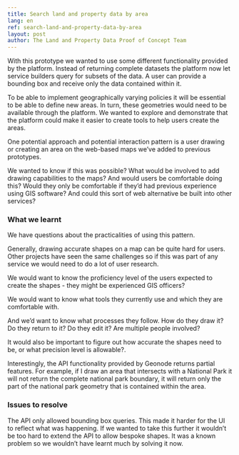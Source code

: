 ```yaml
---
title: Search land and property data by area
lang: en
ref: search-land-and-property-data-by-area
layout: post
author: The Land and Property Data Proof of Concept Team
---
```

With this prototype we wanted to use some different functionality provided by the platform. Instead of returning complete datasets the platform now let service builders query for subsets of the data. A user can provide a bounding box and receive only the data contained within it.

To be able to implement geographically varying policies it will be essential to be able to define new areas. In turn, these geometries would need to be available through the platform. We wanted to explore and demonstrate that the platform could make it easier to create tools to help users create the areas.

One potential approach and potential interaction pattern is a user drawing or creating an area on the web-based maps we’ve added to previous prototypes.

We wanted to know if this was possible? What would be involved to add drawing capabilities to the maps? And would users be comfortable doing this? Would they only be comfortable if they’d had previous experience using GIS software? And could this sort of web alternative be built into other services?

### What we learnt

We have questions about the practicalities of using this pattern.

Generally, drawing accurate shapes on a map can be quite hard for users. Other projects have seen the same challenges so if this was part of any service we would need to do a lot of user research. 

We would want to know the proficiency level of the users expected to create the shapes - they might be experienced GIS officers?

We would want to know what tools they currently use and which they are comfortable with. 

And we’d want to know what processes they follow. How do they draw it? Do they return to it? Do they edit it? Are multiple people involved?

It would also be important to figure out how accurate the shapes need to be, or what precision level is allowable?.

Interestingly, the API functionality provided by Geonode returns partial features. For example, if I draw an area that intersects with a National Park it will not return the complete national park boundary, it will return only the part of the national park geometry that is contained within the area.

### Issues to resolve

The API only allowed bounding box queries. This made it harder for the UI to reflect what was happening. If we wanted to take this further it wouldn’t be too hard to extend the API to allow bespoke shapes. It was a known problem so we wouldn’t have learnt much by solving it now.
